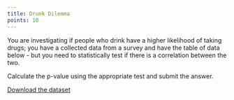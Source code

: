 ```yaml
---
title: Drunk Dilemma
points: 10
---
```


You are investigating if people who drink have a higher likelihood of taking drugs; you have a collected data from a survey and have the table of data below - but you need to statistically test if there is a correlation between the two.

Calculate the p-value using the appropriate test and submit the answer.

[Download the dataset](https://raw.githubusercontent.com/stmball/dimen-ctf/main/question_generation/drunk_dilemma.csv)
